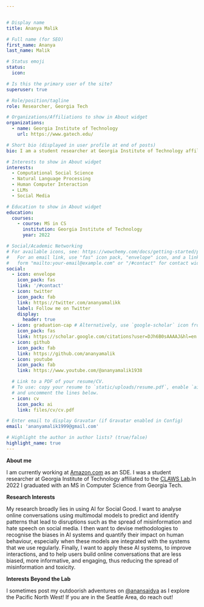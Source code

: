 ```yaml
---


# Display name
title: Ananya Malik

# Full name (for SEO)
first_name: Ananya 
last_name: Malik

# Status emoji
status:
  icon:

# Is this the primary user of the site?
superuser: true

# Role/position/tagline
role: Researcher, Georgia Tech

# Organizations/Affiliations to show in About widget
organizations:
  - name: Georgia Institute of Technology
    url: https://www.gatech.edu/

# Short bio (displayed in user profile at end of posts)
bio: I am a student researcher at Georgia Institute of Technology affiliated to the [CLAWS Lab](https://faculty.cc.gatech.edu/~srijan/)

# Interests to show in About widget
interests:
  - Computational Social Science
  - Natural Language Processing
  - Human Computer Interaction
  - LLMs
  - Social Media

# Education to show in About widget
education:
  courses:
    - course: MS in CS
      institution: Georgia Institute of Technology
      year: 2022

# Social/Academic Networking
# For available icons, see: https://wowchemy.com/docs/getting-started/page-builder/#icons
#   For an email link, use "fas" icon pack, "envelope" icon, and a link in the
#   form "mailto:your-email@example.com" or "/#contact" for contact widget.
social:
  - icon: envelope
    icon_pack: fas
    link: '/#contact'
  - icon: twitter
    icon_pack: fab
    link: https://twitter.com/ananyamalikk
    label: Follow me on Twitter
    display:
      header: true
  - icon: graduation-cap # Alternatively, use `google-scholar` icon from `ai` icon pack
    icon_pack: fas
    link: https://scholar.google.com/citations?user=DJh6B0sAAAAJ&hl=en
  - icon: github
    icon_pack: fab
    link: https://github.com/ananyamalik
  - icon: youtube
    icon_pack: fab
    link: https://www.youtube.com/@ananyamalik1938

  # Link to a PDF of your resume/CV.
  # To use: copy your resume to `static/uploads/resume.pdf`, enable `ai` icons in `params.yaml`,
  # and uncomment the lines below.
  - icon: cv
    icon_pack: ai
    link: files/cv/cv.pdf

# Enter email to display Gravatar (if Gravatar enabled in Config)
email: 'ananyamalik1999@gmail.com'

# Highlight the author in author lists? (true/false)
highlight_name: true
---
```





**About me**

I am currently working at [Amazon.com](https://www.amazon.com/) as an SDE. I was a student researcher at Georgia Institute of Technology affiliated to the [CLAWS Lab](https://faculty.cc.gatech.edu/~srijan/).In 2022 I graduated with an MS in Computer Science from Georgia Tech. 

**Research Interests**

My research broadly lies in using AI for Social Good. I want to analyse online conversations using multimodal models to predict and identify patterns that lead to disruptions such as the spread of misinformation and hate speech on social media. I then want to devise methodologies to recognise the biases in AI systems and quantify their impact on human behaviour, especially when these models are integrated with the systems that we use regularly. Finally, I want to apply these AI systems, to improve interactions, and to help users build online conversations that are less biased, more informative, and engaging, thus reducing the spread of misinformation and toxicity.

**Interests Beyond the Lab**

I sometimes post my outdoorish adventures on [@anansaidya](https://www.instagram.com/anansaidya/?hl=en) as I explore the Pacific North West! If you are in the Seattle Area, do reach out!
